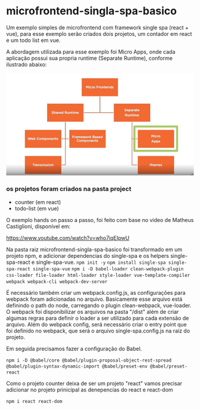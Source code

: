 # microfrontend-singla-spa-basico
Um exemplo simples de microfrontend com framework single spa (react + vue), para esse exemplo serão criados dois projetos, um contador em react e um todo list em vue.

A abordagem utilizada para esse exemplo foi Micro Apps, onde cada aplicação possui sua propria runtime (Separate Runtime), conforme ilustrado abaixo:

![Approach Separete Runtime](approach.jpg)

### os projetos foram criados na pasta project
* counter   (em react)
* todo-list (em vue)


O exemplo hands on passo a passo, foi feito com base no video de Matheus Castiglioni, disponível em:

https://www.youtube.com/watch?v=who7iqEIpwU

Na pasta raiz microfrontend-singla-spa-basico foi transformado em um projeto npm, e adicionar dependencias do single-spa e os helpers single-spa-react e single-spa-vue.
``` npm init -y ```
``` npm install single-spa single-spa-react single-spa-vue ```
``` npm i -D babel-loader clean-webpack-plugin css-loader file-loader html-loader style-loader vue-template-compiler webpack webpack-cli webpack-dev-server ```

É necessário também criar um webpack.config.js, as configurações para webpack foram adicionadas no arquivo. Basicamente
esse arquivo está definindo o path do node, carregando o plugin clean-webpack, vue-loader. O webpack foi disponibilizar os arquivos na pasta "/dist" além de criar algumas regras para definir o loader a ser utilizado para cada extensão de arquivo. Além do webpack config, será necessário criar o entry point que foi definido no webpack, que será o arquivo single-spa.config.js na raiz do projeto.

Em seguida precisamos fazer a configuração do Babel.

```
npm i -D @babel/core @babel/plugin-proposal-object-rest-spread @babel/plugin-syntax-dynamic-import @babel/preset-env @babel/preset-react
```

Como o projeto counter deixa de ser um projeto "react" vamos precisar adicionar no projeto prinicipal as denepencias do react e react-dom

``` 
npm i react react-dom 
```